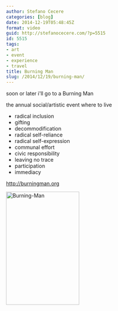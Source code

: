 ```yaml
---
author: Stefano Cecere
categories: [blog]
date: 2014-12-19T05:48:45Z
format: video
guid: http://stefanocecere.com/?p=5515
id: 5515
tags:
- art
- event
- experience
- travel
title: Burning Man
slug: /2014/12/19/burning-man/
---
```


soon or later i'll go to a Burning Man

<div class="jetpack-video-wrapper">
</div>

the annual social/artistic event where to live

- radical inclusion
- gifting
- decommodification
- radical self-reliance
- radical self-expression
- communal effort
- civic responsibility
- leaving no trace
- participation
- immediacy

<http://burningman.org>

<img class="alignleft size-full wp-image-5516" src="http://stefanocecere.com/wp-content/uploads/sites/3/2014/12/Burning-Man.png" alt="Burning-Man" width="200" height="309" srcset="http://stefanocecere.com/wp-content/uploads/sites/3/2014/12/Burning-Man.png 200w, http://stefanocecere.com/wp-content/uploads/sites/3/2014/12/Burning-Man-194x300.png 194w" sizes="(max-width: 200px) 100vw, 200px" />